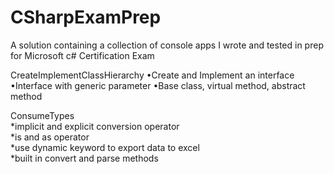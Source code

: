 # CSharpExamPrep
A solution containing a collection of console apps I wrote and tested in prep for Microsoft c# Certification Exam

CreateImplementClassHierarchy
  •Create and Implement an interface
  •Interface with generic parameter
  •Base class, virtual method, abstract method

ConsumeTypes  
  *implicit and explicit conversion operator  
  *is and as operator  
  *use dynamic keyword to export data to excel  
  *built in convert and parse methods  
